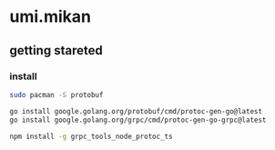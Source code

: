 # umi.mikan

## getting stareted

### install

```bash
sudo pacman -S protobuf
```

```bash
go install google.golang.org/protobuf/cmd/protoc-gen-go@latest
go install google.golang.org/grpc/cmd/protoc-gen-go-grpc@latest
```

```bash
npm install -g grpc_tools_node_protoc_ts
```
